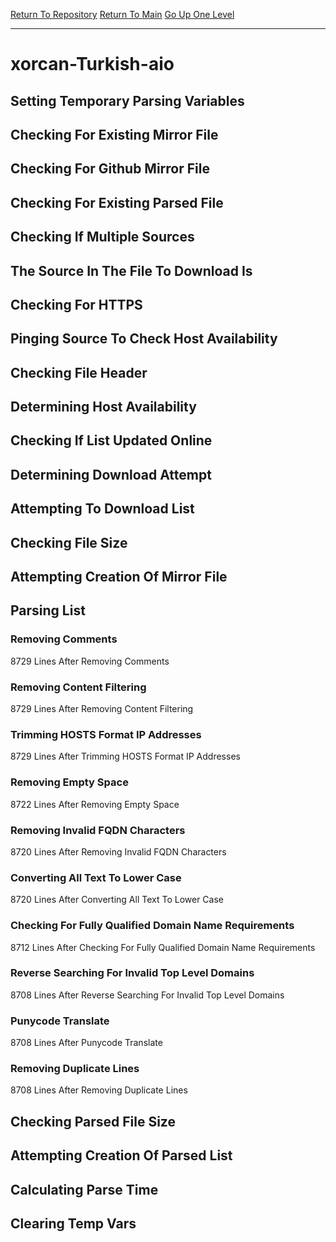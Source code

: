 [Return To Repository](https://github.com/DigitalWarrior/piholeparser/)
[Return To Main](https://github.com/DigitalWarrior/piholeparser/blob/master/RecentRunLogs/Mainlog.md)
[Go Up One Level](https://github.com/DigitalWarrior/piholeparser/blob/master/RecentRunLogs/TopLevelScripts/30-Processing-External-Blacklists.md)
____________________________________
# xorcan-Turkish-aio
## Setting Temporary Parsing Variables
## Checking For Existing Mirror File
## Checking For Github Mirror File
## Checking For Existing Parsed File
## Checking If Multiple Sources
## The Source In The File To Download Is
## Checking For HTTPS
## Pinging Source To Check Host Availability
## Checking File Header
## Determining Host Availability
## Checking If List Updated Online
## Determining Download Attempt
## Attempting To Download List
## Checking File Size
## Attempting Creation Of Mirror File
## Parsing List
### Removing Comments
8729 Lines After Removing Comments
### Removing Content Filtering
8729 Lines After Removing Content Filtering
### Trimming HOSTS Format IP Addresses
8729 Lines After Trimming HOSTS Format IP Addresses
### Removing Empty Space
8722 Lines After Removing Empty Space
### Removing Invalid FQDN Characters
8720 Lines After Removing Invalid FQDN Characters
### Converting All Text To Lower Case
8720 Lines After Converting All Text To Lower Case
### Checking For Fully Qualified Domain Name Requirements
8712 Lines After Checking For Fully Qualified Domain Name Requirements
### Reverse Searching For Invalid Top Level Domains
8708 Lines After Reverse Searching For Invalid Top Level Domains
### Punycode Translate
8708 Lines After Punycode Translate
### Removing Duplicate Lines
8708 Lines After Removing Duplicate Lines
## Checking Parsed File Size
## Attempting Creation Of Parsed List
## Calculating Parse Time
## Clearing Temp Vars
